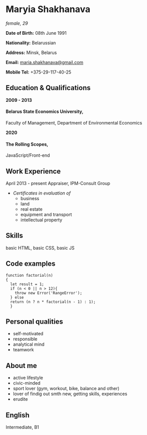 # **Maryia Shakhanava**
_female, 29_

**Date of Birth:** 08th June 1991

**Nationality:** Belarussian

**Address:** Minsk, Belarus

**Email:** maria.shakhanava@gmail.com

**Mobile Tel:** +375-29-117-40-25

## **Education & Qualifications**

**2009 - 2013** 
#### Belarus State Economics University,
Faculty of Management, Department of Environmental Economics

**2020**    
#### The Rolling Scopes,
JavaScript/Front-end


## **Work Experience**
April 2013 - present
Appraiser,
IPM-Consult Group
* _Certificates in evaluation of_
	* business
	* land
	* real estate
	* equipment and transport
	* intellectual property

## **Skills**
basic HTML, basic CSS, basic JS
	
## **Code examples**
```
function factorial(n)
{
  let result = 1;
  if (n < 0 || n > 12){
    throw new Error('RangeError');
  } else
  return (n ? n * factorial(n - 1) : 1);
  }
  ```
## **Personal qualities** 
* self-motivated
* responsible
* analytical mind
* teamwork
	
## **About me**
* active lifestyle
* civic-minded
* sport lover (gym, workout, bike, balance and other)
* lover of findig out smth new, getting skills, experiences
* erudite
		
## **English**
Intermediate, B1
